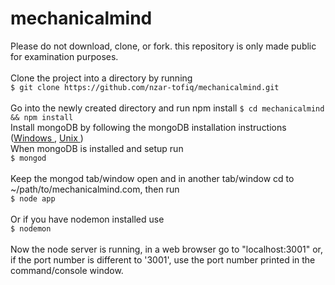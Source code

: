 # mechanicalmind
Please do not download, clone, or fork. this repository is only made public for examination purposes.
</br></br>
Clone the project into a directory by running
</br>
```$ git clone https://github.com/nzar-tofiq/mechanicalmind.git ```
</br></br>
Go into the newly created directory <mechanicalmind> and run npm install
```$ cd mechanicalmind && npm install```
</br>
Install mongoDB by following the mongoDB installation instructions
(<a href="https://docs.mongodb.org/manual/tutorial/install-mongodb-on-windows/">Windows </a>,
<a href="https://docs.mongodb.org/manual/tutorial/install-mongodb-on-os-x/"> Unix </a>)
</br>
When mongoDB is installed and setup run
</br>
```$ mongod ```
</br></br>
Keep the mongod tab/window open and in another tab/window cd to ~/path/to/mechanicalmind.com, then run
</br>
```$ node app ```
</br></br>
Or if you have nodemon installed use
</br>
```$ nodemon ```
</br></br>
Now the node server is running, in a web browser go to "localhost:3001" or, if the port number is different to '3001', use the port number printed in the command/console window.
</br>

